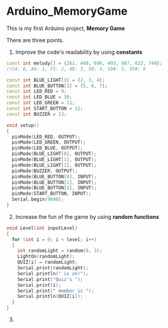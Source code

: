 # Arduino_MemoryGame

This is my first Arduino project, **Memory Game**

There are three points.
1. Improve the code's readability by using **constants**
   
```c++
const int melody[] = {261, 440, 698, 493, 987, 622, 740};
//C4: 0, A4: 1, F5: 2, 4B: 3, 5B: 4, 5D#: 5, 5F#: 6 

const int BLUE_LIGHT[3] = {2, 3, 4};
const int BLUE_BUTTON[3] = {5, 6, 7};
const int LED_RED = 9;
const int LED_BLUE = 10;
const int LED_GREEN = 11;
const int START_BUTTON = 12;
const int BUZZER = 13;

void setup()
{
  pinMode(LED_RED, OUTPUT);
  pinMode(LED_GREEN, OUTPUT);
  pinMode(LED_BLUE, OUTPUT);
  pinMode(BLUE_LIGHT[0], OUTPUT);
  pinMode(BLUE_LIGHT[1], OUTPUT);
  pinMode(BLUE_LIGHT[2], OUTPUT);
  pinMode(BUZZER, OUTPUT);
  pinMode(BLUE_BUTTON[0], INPUT);
  pinMode(BLUE_BUTTON[1], INPUT);
  pinMode(BLUE_BUTTON[2], INPUT);
  pinMode(START_BUTTON, INPUT);
  Serial.begin(9600);
}
```

2. Increase the fun of the game by using **random functions**
```c++
void Level(int inputLevel)
{
  for (int i = 0; i < level; i++)
  {
    int randomLight = random(0, 3);
    LightOn(randomLight);
    QUIZ[i] = randomLight;
    Serial.print(randomLight);
    Serial.println(" is on!");
    Serial.print("Quiz's ");
    Serial.print(i);
    Serial.print(" member is ");
    Serial.println(QUIZ[i]);
  }
}
```
3. 
